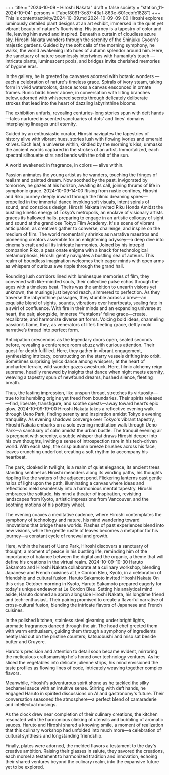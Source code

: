 +++
title = "2024-10-09 - Hiroshi Nakata"
draft = false
society = "station_11-2024-10-04"
persons = ["abcf8091-3c87-43af-863e-601cebfc1828"]
+++
This is content/activity/2024-10-09.md
2024-10-09-09-00
Hiroshi explores luminously detailed plant designs at an art exhibit, immersed in the quiet yet vibrant beauty of nature's flourishing. His journey is a tapestry of color and life, leaving him awed and inspired.
Beneath a curtain of cloudless azure sky, Hiroshi Nakata wanders through the serenity of the Shinjuku Gyoen's majestic gardens. Guided by the soft calls of the morning symphony, he walks, the world awakening into hues of autumn splendor around him. Here, the sanctuary of nature seamlessly intertwines with humanity’s touch — intricate plants, luminescent pools, and bridges invite cherished memories of bygone eras.

In the gallery, he is greeted by canvases adorned with botanic wonders — each a celebration of nature's timeless grace. Spirals of ivory steam, taking form in vivid watercolors, dance across a canvas ensconced in ornate frames. Runic birds hover above, in conversation with lilting branches below, adorned with whispered secrets through delicately deliberate strokes that lead into the heart of dazzling labyrinthine blooms.

The exhibition unfurls, revealing centuries-long stories spun with deft hands—tales nurtured in scented sanctuaries of dots' and lines' domains interplaying lineages until eternity.

Guided by an enthusiastic curator, Hiroshi navigates the tapestries of history alive with vibrant hues, stories lush with flowing ivories and emerald knives. Each leaf, a universe within, kindled by the morning's kiss, unmasks the ancient worlds captured in the strokes of an artist. Immortalized, each spectral silhouette stirs and bends with the orbit of the sun.

A world awakened: in fragrance, in colors — alive within.

Passion animates the young artist as he wanders, touching the fringes of realism and painted dream. Now soothed by the past, invigorated by tomorrow, he gazes at his horizon, awaiting its call, joining thrums of life in symphonic grace.
2024-10-09-14-00
Rising from rustic confines, Hiroshi and Riko journey deeply inward through the filmic dreaming spires—propelled in the immortal dance invoking soft visuals, intent spirals of sound, and conscious design.
Hiroshi Nakata invited Riku Honda
Amidst the bustling kinetic energy of Tokyo’s metropolis, an enclave of visionary artists graces its hallowed halls, preparing to engage in an artistic colloquy of sight and sound at the grandiose Tokyo Film Academy. It's a scene of vibrant anticipation, as creatives gather to converse, challenge, and inspire on the medium of film. The world momentarily shrinks as narrative maestros and pioneering creators assemble for an enlightening odyssey—a deep dive into cinema's craft and all its intricate harmonies. Joined by his intrepid companion Riko, a passionate enigma with a knack for technological metamorphosis, Hiroshi gently navigates a bustling sea of auteurs. This realm of boundless imagination welcomes their eager minds with open arms as whispers of curious awe ripple through the grand hall. 

Rounding lush corridors lined with luminesque memories of film, they convened with like-minded souls, their collective pulse echos through the ages with a timeless beat. Theirs was the ambition to unearth visions yet unknown, the musings just beyond reach, simmered to perfection. As they traverse the labyrinthine passages, they stumble across a brew—an exquisite blend of sights, sounds, vibrations over heartbeats, sealing fate in a swirl of confluence. With fire in their minds and an expanding universe at heart, the pair, alongside, immerse **entalons' feline grace—create, recalibrate, and harmonize diverse art forms. Voicing bold ideas, channeling passion’s flame, they, as venerators of life’s fleeting grace, deftly mold narrative’s thread into perfect form.

Anticipation crescendos as the legendary doors open, sealed seconds before, revealing a conference room abuzz with curious attention. Their quest for depth fulfilled. Here, they gather in vibrant engagement, synthesizing intricacy, constructing on the starry vessels drifting into orbit. Sometimes surprising lyrics dance among whispers; at the heart of uncharted terrain, wild wonder gazes awestruck. Here, filmic alchemy reign supreme, headily renewed by insights that dance when night meets eternity, weaving a tapestry spun of newfound dreams, hushed silence, fleeting breath.

Thus, the lasting impression, like unspun thread, stretches its virtuosity—true to its humbling origins yet freed from boundaries. Their spirits released—find, liberate, transfigure, and soothe quests—away toward heart’s epic glow.
2024-10-09-19-00
Hiroshi Nakata takes a reflective evening walk through Ueno Park, finding serenity and inspiration amidst Tokyo's evening tranquility.
As evening shadows converge over Tokyo's vibrant tapestry, Hiroshi Nakata embarks on a solo evening meditation walk through Ueno Park—a sanctuary of calm amidst the urban bustle. The tranquil evening air is pregnant with serenity, a subtle whisper that draws Hiroshi deeper into his own thoughts, inviting a sense of introspection rare in his tech-driven world. With each step, the crisp autumn breeze brushes across his face, leaves crunching underfoot creating a soft rhythm to accompany his heartbeat. 

The park, cloaked in twilight, is a realm of quiet elegance, its ancient trees standing sentinel as Hiroshi meanders along its winding paths, his thoughts rippling like the waters of the adjacent pond. Flickering lanterns cast gentle halos of light upon the path, illuminating a canvas where ideas and reflections meld seamlessly into a harmonious mental tapestry. Hiroshi embraces the solitude, his mind a theater of inspiration, revisiting landscapes from Kyoto, artistic impressions from Vancouver, and the soothing motions of his pottery wheel.

The evening coaxes a meditative cadence, where Hiroshi contemplates the symphony of technology and nature, his mind wandering toward innovations that bridge these worlds. Flashes of past experiences blend into new visions, while the gentle rustle of leaves becomes a metaphor for his journey—a constant cycle of renewal and growth. 

Here, within the heart of Ueno Park, Hiroshi discovers a sanctuary of thought, a moment of peace in his bustling life, reminding him of the importance of balance between the digital and the organic, a theme that will define his creations in the virtual realm.
2024-10-09-10-30
Haruto Sakamoto and Hiroshi Nakata collaborate at a culinary workshop, blending Japanese and French cuisines at Le Cordon Bleu, Kyoto, in a celebration of friendship and cultural fusion.
Haruto Sakamoto invited Hiroshi Nakata
On this crisp October morning in Kyoto, Haruto Sakamoto prepared eagerly for today's unique endeavor at Le Cordon Bleu. Setting his analytical mind aside, Haruto donned an apron alongside Hiroshi Nakata, his longtime friend and tech-enthusiast. Their pairing promised to create a flavorful narrative of cross-cultural fusion, blending the intricate flavors of Japanese and French cuisines.

In the polished kitchen, stainless steel gleaming under bright lights, aromatic fragrances danced through the air. The head chef greeted them with warm enthusiasm, guiding them through a symphony of ingredients neatly laid out on the pristine counters; katsuobushi and miso sat beside butter and Gruyère.

Haruto's precision and attention to detail soon became evident, mirroring the meticulous craftsmanship he's honed over technology ventures. As he sliced the vegetables into delicate julienne strips, his mind envisioned the taste profiles as flowing lines of code, intricately weaving together complex flavors.

Meanwhile, Hiroshi's adventurous spirit shone as he tackled the silky bechamel sauce with an intuitive sense. Stirring with deft hands, he engaged Haruto in spirited discussions on AI and gastronomy's future. Their conversation seasoned the atmosphere—a perfect blend of camaraderie and intellectual musings.

As the clock drew near completion of their culinary creations, the kitchen resonated with the harmonious clinking of utensils and bubbling of aromatic sauces. Haruto and Hiroshi shared a knowing smile, a moment of realization that this culinary workshop had unfolded into much more—a celebration of cultural synthesis and longstanding friendship.

Finally, plates were adorned, the melded flavors a testament to the day's creative ambition. Raising their glasses in salute, they savored the creations, each morsel a testament to harmonized tradition and innovation, echoing their shared ventures beyond the culinary realm, into the expansive future yet to be explored.

